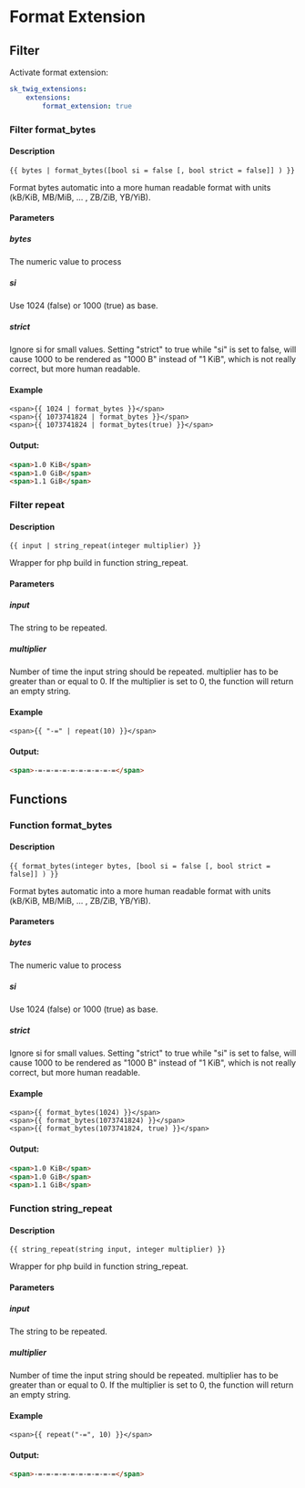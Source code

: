 Format Extension
================
## Filter

Activate format extension:

```yml
sk_twig_extensions:
    extensions:
        format_extension: true
```
### Filter format_bytes
#### Description

```
{{ bytes | format_bytes([bool si = false [, bool strict = false]] ) }}
```
Format bytes automatic into a more human readable format with units (kB/KiB, MB/MiB, ... , ZB/ZiB, YB/YiB).

#### Parameters

##### bytes
The numeric value to process

##### si
Use 1024 (false) or 1000 (true) as base.

##### strict
Ignore si for small values. Setting "strict" to true while "si" is set to false, will cause 1000 to be rendered as
"1000 B" instead of "1 KiB", which is not really correct, but more human readable.

#### Example

```twig
<span>{{ 1024 | format_bytes }}</span>
<span>{{ 1073741824 | format_bytes }}</span>
<span>{{ 1073741824 | format_bytes(true) }}</span>
```
#### Output:
```html
<span>1.0 KiB</span>
<span>1.0 GiB</span>
<span>1.1 GiB</span>
```

### Filter repeat
#### Description

```
{{ input | string_repeat(integer multiplier) }}
```
Wrapper for php build in function string_repeat.

#### Parameters

##### input
The string to be repeated. 

##### multiplier
Number of time the input string should be repeated.
multiplier has to be greater than or equal to 0. If the multiplier is set to 0, the function will return an empty string.


#### Example

```twig
<span>{{ "-=" | repeat(10) }}</span>
```
#### Output:
```html
<span>-=-=-=-=-=-=-=-=-=-=</span>
```

## Functions

### Function format_bytes
#### Description

```
{{ format_bytes(integer bytes, [bool si = false [, bool strict = false]] ) }}
```
Format bytes automatic into a more human readable format with units (kB/KiB, MB/MiB, ... , ZB/ZiB, YB/YiB).

#### Parameters

##### bytes
The numeric value to process

##### si
Use 1024 (false) or 1000 (true) as base.

##### strict
Ignore si for small values. Setting "strict" to true while "si" is set to false, will cause 1000 to be rendered as
"1000 B" instead of "1 KiB", which is not really correct, but more human readable.

#### Example

```twig
<span>{{ format_bytes(1024) }}</span>
<span>{{ format_bytes(1073741824) }}</span>
<span>{{ format_bytes(1073741824, true) }}</span>
```
#### Output:
```html
<span>1.0 KiB</span>
<span>1.0 GiB</span>
<span>1.1 GiB</span>
```
### Function string_repeat
#### Description

```
{{ string_repeat(string input, integer multiplier) }}
```
Wrapper for php build in function string_repeat.

#### Parameters

##### input
The string to be repeated. 

##### multiplier
Number of time the input string should be repeated.
multiplier has to be greater than or equal to 0. If the multiplier is set to 0, the function will return an empty string.

#### Example

```twig
<span>{{ repeat("-=", 10) }}</span>
```
#### Output:
```html
<span>-=-=-=-=-=-=-=-=-=-=</span>
```
